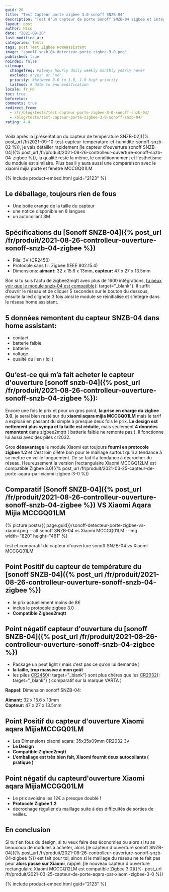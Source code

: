 ```yaml
---
guid: 20
title: "Test Capteur porte zigbee 3.0 sonoff SNZB-04"
description: "Test d'un capteur de porte Sonoff SNZB-04 zigbee et intégration dans homeassistant"
layout: post
author: Nico
date: "2021-09-20"
last_modified_at:
categories: Tests
tags: post Test Zigbee Homeassistant
image: "sonoff-snzb-04-detecteur-porte-zigbee-3.0.png"
published: true
noindex: false
sitemap:
  changefreq: #always hourly daily weekly monthly yearly never
  exclude: #'yes' or 'no'
  priority: #between 0.0 to 1.0, 1.0 high priority
  lastmod: # date to end modification
locale: fr_FR
toc: true
beforetoc:
comments: true
redirect_from:
  - /fr/blog/tests/test-capteur-porte-zigbee-3-0-sonoff-snzb-04/
  - /blog/tests/test-capteur-porte-zigbee-3-0-sonoff-snzb-04/
rating: 4.4
---
```

Voilà après la [présentation du capteur de température SNZB-02]({% post_url /fr/2021-09-10-test-capteur-temperature-et-humidite-sonoff-snzb-02 %}), je vais détailler rapidement [le capteur d'ouverture sonoff SNZB-04]({% post_url /fr/produit/2021-08-26-controlleur-ouverture-sonoff-snzb-04-zigbee %}), la qualité reste la même, le conditionnement et l'esthétisme du module est similaire. Plus bas il y aura aussi une comparaison avec le xiaomi mijia porte et fenêtre MCCGQ01LM

{% include product-embed.html guid="2123" %}

## Le déballage, toujours rien de fous

- Une boite orange de la taille du capteur
- une notice disponible en 8 langues
- un autocollant 3M

## Spécifications du [Sonoff SNZB-04]({% post_url /fr/produit/2021-08-26-controlleur-ouverture-sonoff-snzb-04-zigbee %})

- Pile: 3V (CR2450)
- Protocole sans fil: Zigbee (IEEE 802.15.4)
- Dimensions: **aimant:** 32 x 15.6 x 13mm, **capteur:** 47 x 27 x 13.5mm

Bon si tu suis l’actu de zigbee2mqtt avec plus de 1600 intégrations, [tu peux voir que le module snzb-04 est compatible](https://www.zigbee2mqtt.io/devices/SNZB-04.html){: target="_blank"}. Il suffit d’ouvrir le réseau et de cliquer 5 secondes sur le bouton du dessous, ensuite la led clignote 3 fois ainsi le module se réinitialise et s’intègre dans le réseau home assistant.

## 5 données remontent du capteur SNZB-04 dans home assistant:

- contact
- batterie faible
- batterie
- voltage
- qualité du lien ( lqi )

## Qu’est-ce qui m’a fait acheter le capteur d'ouverture [sonoff snzb-04]({% post_url /fr/produit/2021-08-26-controlleur-ouverture-sonoff-snzb-04-zigbee %}):

Encore une fois le prix et pour un gros point, **la prise en charge du zigbee 3.0**, je serai bien resté sur du **xiaomi aqara mijia MCCGQ01LM** mais le tarif a explosé en passant du simple à presque deux fois le prix. **Le design est nettement plus sympa et la taille est réduite**, mais seulement **4 données remontent** dans zigbee2mqtt ( batterie faible ne remonte pas ). Il fonctionne lui aussi avec des piles cr2032.

Gros **désavantage** le module Xiaomi est toujours **fourni en protocole zigbee 1.2** et c’est loin d’être bon pour le maillage surtout qu’il a tendance à se mettre en veille longuement. De se fait il a tendance à décrocher du réseau. Heureusement la version [rectangulaire Xiaomi MCCGQ12LM est compatible Zigbee 3.0]({% post_url /fr/produit/2021-03-25-capteur-de-porte-aqara-par-xiaomi-zigbee-3-0 %})

## Comparatif [Sonoff SNZB-04]({% post_url /fr/produit/2021-08-26-controlleur-ouverture-sonoff-snzb-04-zigbee %}) VS Xiaomi Aqara Mijia MCCGQ01LM

{% picture posts/{{ page.guid}}/sonoff-detecteur-porte-zigbee-vs-xiaomi.png --alt sonoff SNZB-04 vs Xiaomi MCCGQ01LM --img width="820" height="461" %}

test et comparatif du capteur d'ouverture sonoff SNZB-04 vs Xiaomi MCCGQ01LM

## Point Positif du capteur de température du [sonoff SNZB-04]({% post_url /fr/produit/2021-08-26-controlleur-ouverture-sonoff-snzb-04-zigbee %})

- le prix actuellement moins de 8€
- inclus le protocole zigbee 3.0
- **Compatible Zigbee2mqtt**

## Point négatif capteur d'ouverture du [sonoff SNZB-04]({% post_url /fr/produit/2021-08-26-controlleur-ouverture-sonoff-snzb-04-zigbee %})

- Package un peut light ( mais c’est pas ce qu’on lui demande )
- **la taille, trop massive à mon goût**
- les piles [CR2450](https://amzn.to/3mGXoJA){: target="_blank"} sont plus chères que les [CR2032](https://amzn.to/2WpZ1QB){: target="_blank"} ( comparatif sur la marque VARTA )

**Rappel:** Dimension sonoff SNZB-04:

**Aimant:** 32 x 15.6 x 13mm  
**Capteur:** 47 x 27 x 13.5mm

## Point Positif du capteur d'ouverture Xiaomi aqara MijiaMCCGQ01LM

- Les Dimensions xiaomi aqara: 35x35x09mm CR2032 3v
- **Le Design**
- **Compatible Zigbee2mqtt**
- **L’emballage est très bien fait, Xiaomi fournit deux autocollants ( pratique )**

## Point négatif du capteurd'ouverture Xiaomi aqara MijiaMCCGQ01LM

- Le prix avoisine les 12€ a presque doublé !
- **Protocole Zigbee 1.2**
- décrochage régulier du maillage suite à des difficultés de sorties de veilles.

## En conclusion

Si tu t'en fous du design, si tu veux faire des économies ou alors si tu as beaucoup de modules à acheter, alors [le capteur d'ouverture sonoff SNZB-04]({% post_url /fr/produit/2021-08-26-controlleur-ouverture-sonoff-snzb-04-zigbee %}) est fait pour toi, sinon si le maillage du réseau ne te fait pas peur **alors passe sur Xiaomi**, rappel: [le nouveau capteur d'ouverture rectangulaire Xiaomi MCCGQ12LM est compatible Zigbee 3.0]({%- post_url /fr/produit/2021-03-25-capteur-de-porte-aqara-par-xiaomi-zigbee-3-0 %})

{% include product-embed.html guid="2123" %}

